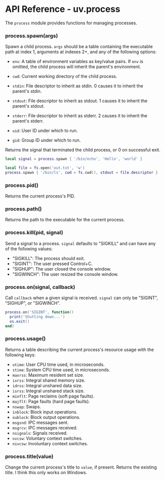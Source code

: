 API Reference - uv.process
==========================

The `process` module provides functions for managing processes.

### process.spawn(args)

Spawn a child process. `args` should be a table containing the executable path
at index 1, arguments at indexes 2+, and any of the following options:

- `env`: A table of environment variables as key/value pairs. If `env` is
  omitted, the child process will inherit the parent's environment.

- `cwd`: Current working directory of the child process.

- `stdin`: File descriptor to inherit as stdin. 0 causes it to inherit the
  parent's stdin.

- `stdout`: File descriptor to inherit as stdout. 1 causes it to inherit the
  parent's stdout.

- `stderr`: File descriptor to inherit as stderr. 2 causes it to inherit the
  parent's stderr.

- `uid`: User ID under which to run.

- `gid`: Group ID under which to run.

Returns the signal that terminated the child process, or 0 on successful exit.

```lua
local signal = process.spawn { '/bin/echo', 'Hello', 'world' }

local file = fs.open('out.txt', 'w')
process.spawn { '/bin/ls', cwd = fs.cwd(), stdout = file.descriptor }
```

### process.pid()

Returns the current process's PID.

### process.path()

Returns the path to the executable for the current process.

### process.kill(pid, signal)

Send a signal to a process. `signal` defaults to "SIGKILL" and can have any of
the following values:

- "SIGKILL": The process should exit.
- "SIGINT": The user pressed Control+C.
- "SIGHUP": The user closed the console window.
- "SIGWINCH": The user resized the console window.

### process.on(signal, callback)

Call `callback` when a given signal is received. `signal` can only be "SIGINT", "SIGHUP", or "SIGWINCH".

```lua
process.on('SIGINT', function()
  print('Shutting down...')
  os.exit()
end)
```

### process.usage()

Returns a table describing the current process's resource usage with the
following keys:

- `utime`: User CPU time used, in microseconds.
- `stime`: System CPU time used, in microseconds.
- `maxrss`: Maximum resident set size.
- `ixrss`: Integral shared memory size.
- `idrss`: Integral unshared data size.
- `isrss`: Integral unshared stack size.
- `minflt`: Page reclaims (soft page faults).
- `majflt`: Page faults (hard page faults).
- `nswap`: Swaps.
- `inblock`: Block input operations.
- `oublock`: Block output operations.
- `msgsnd`: IPC messages sent.
- `msgrcv`: IPC messages received.
- `nsignals`: Signals received.
- `nvcsw`: Voluntary context switches.
- `nivcsw`: Involuntary context switches.

### process.title(value)

Change the current process's title to `value`, if present. Returns the
existing title. I think this only works on Windows.
